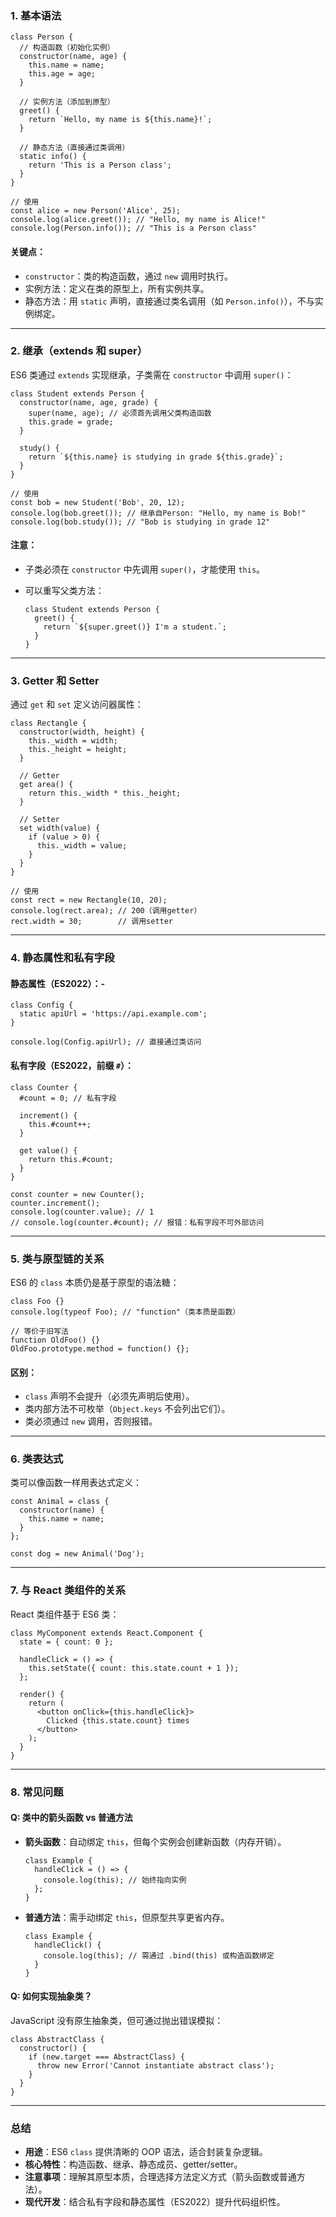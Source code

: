 ### **1. 基本语法**

```
class Person {
  // 构造函数（初始化实例）
  constructor(name, age) {
    this.name = name;
    this.age = age;
  }

  // 实例方法（添加到原型）
  greet() {
    return `Hello, my name is ${this.name}!`;
  }

  // 静态方法（直接通过类调用）
  static info() {
    return 'This is a Person class';
  }
}

// 使用
const alice = new Person('Alice', 25);
console.log(alice.greet()); // "Hello, my name is Alice!"
console.log(Person.info()); // "This is a Person class"
```

#### **关键点**：

- `constructor`：类的构造函数，通过 `new` 调用时执行。
- 实例方法：定义在类的原型上，所有实例共享。
- 静态方法：用 `static` 声明，直接通过类名调用（如 `Person.info()`），不与实例绑定。

------

### **2. 继承（extends 和 super）**

ES6 类通过 `extends` 实现继承，子类需在 `constructor` 中调用 `super()`：



```
class Student extends Person {
  constructor(name, age, grade) {
    super(name, age); // 必须首先调用父类构造函数
    this.grade = grade;
  }

  study() {
    return `${this.name} is studying in grade ${this.grade}`;
  }
}

// 使用
const bob = new Student('Bob', 20, 12);
console.log(bob.greet()); // 继承自Person: "Hello, my name is Bob!"
console.log(bob.study()); // "Bob is studying in grade 12"
```

#### **注意**：

- 子类必须在 `constructor` 中先调用 `super()`，才能使用 `this`。

- 可以重写父类方法：

  ```
  class Student extends Person {
    greet() {
      return `${super.greet()} I'm a student.`;
    }
  }
  ```

------

### **3. Getter 和 Setter**

通过 `get` 和 `set` 定义访问器属性：

```
class Rectangle {
  constructor(width, height) {
    this._width = width;
    this._height = height;
  }

  // Getter
  get area() {
    return this._width * this._height;
  }

  // Setter
  set width(value) {
    if (value > 0) {
      this._width = value;
    }
  }
}

// 使用
const rect = new Rectangle(10, 20);
console.log(rect.area); // 200（调用getter）
rect.width = 30;        // 调用setter
```

------

### **4. 静态属性和私有字段**

#### **静态属性**（ES2022）：-

```
class Config {
  static apiUrl = 'https://api.example.com';
}

console.log(Config.apiUrl); // 直接通过类访问
```

#### **私有字段**（ES2022，前缀 `#`）：

```
class Counter {
  #count = 0; // 私有字段

  increment() {
    this.#count++;
  }

  get value() {
    return this.#count;
  }
}

const counter = new Counter();
counter.increment();
console.log(counter.value); // 1
// console.log(counter.#count); // 报错：私有字段不可外部访问
```

------

### **5. 类与原型链的关系**

ES6 的 `class` 本质仍是基于原型的语法糖：

```
class Foo {}
console.log(typeof Foo); // "function"（类本质是函数）

// 等价于旧写法
function OldFoo() {}
OldFoo.prototype.method = function() {};
```

#### **区别**：

- `class` 声明不会提升（必须先声明后使用）。
- 类内部方法不可枚举（`Object.keys` 不会列出它们）。
- 类必须通过 `new` 调用，否则报错。

------

### **6. 类表达式**

类可以像函数一样用表达式定义：

```
const Animal = class {
  constructor(name) {
    this.name = name;
  }
};

const dog = new Animal('Dog');
```

------

### **7. 与 React 类组件的关系**

React 类组件基于 ES6 类：

```
class MyComponent extends React.Component {
  state = { count: 0 };

  handleClick = () => {
    this.setState({ count: this.state.count + 1 });
  };

  render() {
    return (
      <button onClick={this.handleClick}>
        Clicked {this.state.count} times
      </button>
    );
  }
}
```

------

### **8. 常见问题**

#### **Q: 类中的箭头函数 vs 普通方法**

- **箭头函数**：自动绑定 `this`，但每个实例会创建新函数（内存开销）。

  ```
  class Example {
    handleClick = () => {
      console.log(this); // 始终指向实例
    };
  }
  ```

- **普通方法**：需手动绑定 `this`，但原型共享更省内存。

  ```
  class Example {
    handleClick() {
      console.log(this); // 需通过 .bind(this) 或构造函数绑定
    }
  }
  ```

#### **Q: 如何实现抽象类？**

JavaScript 没有原生抽象类，但可通过抛出错误模拟：

```
class AbstractClass {
  constructor() {
    if (new.target === AbstractClass) {
      throw new Error('Cannot instantiate abstract class');
    }
  }
}
```

------

### **总结**

- **用途**：ES6 `class` 提供清晰的 OOP 语法，适合封装复杂逻辑。
- **核心特性**：构造函数、继承、静态成员、getter/setter。
- **注意事项**：理解其原型本质，合理选择方法定义方式（箭头函数或普通方法）。
- **现代开发**：结合私有字段和静态属性（ES2022）提升代码组织性。
